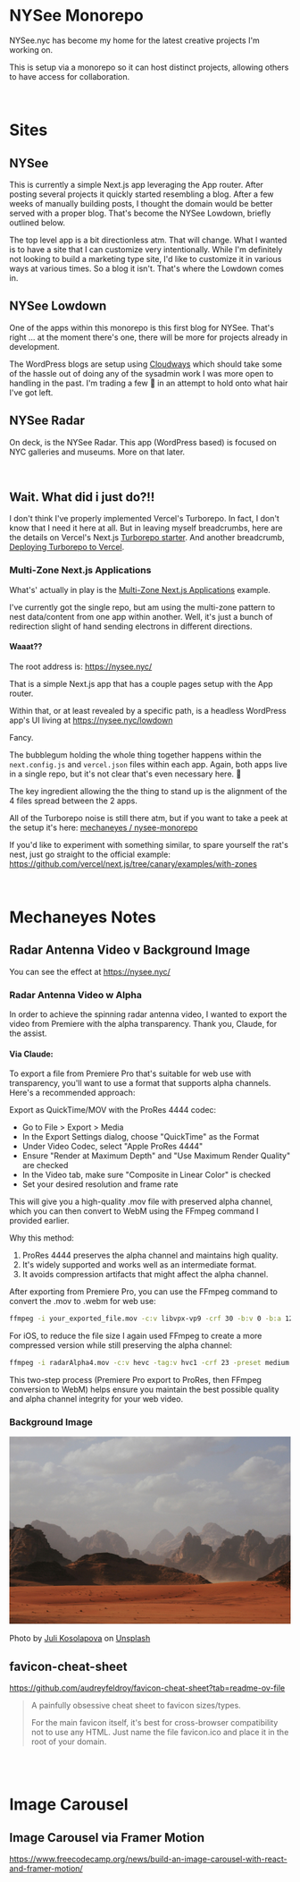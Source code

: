 # NYSee Monorepo


NYSee.nyc has become my home for the latest creative projects I'm working on. 

This is setup via a monorepo so it can host distinct projects, allowing others to have access for collaboration.


<br>

# Sites

## NYSee

This is currently a simple Next.js app leveraging the App router. After posting several projects it quickly started resembling a blog. After a few weeks of manually building posts, I thought the domain would be better served with a proper blog. That's become the NYSee Lowdown, briefly outlined below.

The top level app is a bit directionless atm. That will change. What I wanted is to have a site that I can customize very intentionally. While I'm definitely not looking to build a marketing type site, I'd like to customize it in various ways at various times. So a blog it isn't. That's where the Lowdown comes in.


## NYSee Lowdown

One of the apps within this monorepo is this first blog for NYSee. That's right ... at the moment there's one, there will be more for projects already in development.

The WordPress blogs are setup using [Cloudways](https://unified.cloudways.com/) which should take some of the hassle out of doing any of the sysadmin work I was more open to handling in the past. I'm trading a few 💸 in an attempt to hold onto what hair I've got left.


## NYSee Radar

On deck, is the NYSee Radar. This app (WordPress based) is focused on NYC galleries and museums. More on that later.



<br>

## Wait. What did i just do?!!

I don't think I've properly implemented Vercel's Turborepo. In fact, I don't know that I need it here at all. But in leaving myself breadcrumbs, here are the details on Vercel's Next.js [Turborepo starter](https://github.com/vercel/turbo/tree/main/examples/with-yarn). And another breadcrumb, [Deploying Turborepo to Vercel](https://vercel.com/docs/monorepos/turborepo).


### Multi-Zone Next.js Applications

What's' actually in play is the [Multi-Zone Next.js Applications](https://github.com/vercel/next.js/tree/canary/examples/with-zones) example.

I've currently got the single repo, but am using the multi-zone pattern to nest data/content from one app within another. Well, it's just a bunch of redirection slight of hand sending electrons in different directions.

#### Waaat??

The root address is: https://nysee.nyc/

That is a simple Next.js app that has a couple pages setup with the App router.

Within that, or at least revealed by a specific path, is a headless WordPress app's UI living at https://nysee.nyc/lowdown

Fancy.

The bubblegum holding the whole thing together happens within the `next.config.js` and `vercel.json` files within each app. Again, both apps live in a single repo, but it's not clear that's even necessary here. 🤔

The key ingredient allowing the the thing to stand up is the alignment of the 4 files spread between the 2 apps.

All of the Turborepo noise is still there atm, but if you want to take a peek at the setup it's here: [mechaneyes / nysee-monorepo](https://github.com/mechaneyes/nysee-monorepo)

If you'd like to experiment with something similar, to spare yourself the rat's nest, just go straight to the official example: https://github.com/vercel/next.js/tree/canary/examples/with-zones


<br>

# Mechaneyes Notes

## Radar Antenna Video v Background Image

You can see the effect at https://nysee.nyc/

### Radar Antenna Video w Alpha

In order to achieve the spinning radar antenna video, I wanted to export the video from Premiere with the alpha transparency. Thank you, Claude, for the assist.

#### Via Claude:

To export a file from Premiere Pro that's suitable for web use with transparency, you'll want to use a format that supports alpha channels. Here's a recommended approach:

Export as QuickTime/MOV with the ProRes 4444 codec:
- Go to File > Export > Media
- In the Export Settings dialog, choose "QuickTime" as the Format
- Under Video Codec, select "Apple ProRes 4444"
- Ensure "Render at Maximum Depth" and "Use Maximum Render Quality" are checked
- In the Video tab, make sure "Composite in Linear Color" is checked
- Set your desired resolution and frame rate


This will give you a high-quality .mov file with preserved alpha channel, which you can then convert to WebM using the FFmpeg command I provided earlier.

Why this method:
1. ProRes 4444 preserves the alpha channel and maintains high quality.
2. It's widely supported and works well as an intermediate format.
3. It avoids compression artifacts that might affect the alpha channel.

After exporting from Premiere Pro, you can use the FFmpeg command to convert the .mov to .webm for web use:

```bash
ffmpeg -i your_exported_file.mov -c:v libvpx-vp9 -crf 30 -b:v 0 -b:a 128k -c:a libopus -pix_fmt yuva420p output.webm
```

For iOS, to reduce the file size I again used FFmpeg to create a more compressed version while still preserving the alpha channel:

```bash
ffmpeg -i radarAlpha4.mov -c:v hevc -tag:v hvc1 -crf 23 -preset medium -pix_fmt yuva420p -movflags faststart radarAlpha4a.mov
```

This two-step process (Premiere Pro export to ProRes, then FFmpeg conversion to WebM) helps ensure you maintain the best possible quality and alpha channel integrity for your web video.

### Background Image

![Juili](./apps/home/public/images/radar-juli-kosolapova_2880px.jpg)

Photo by [Juli Kosolapova](https://unsplash.com/@yuli_superson?utm_content=creditCopyText&utm_medium=referral&utm_source=unsplash) on [Unsplash](https://unsplash.com/photos/mountains-under-white-clouds-at-daytime-pZ-XFIrJMtE?utm_content=creditCopyText&utm_medium=referral&utm_source=unsplash)

## favicon-cheat-sheet

https://github.com/audreyfeldroy/favicon-cheat-sheet?tab=readme-ov-file

>A painfully obsessive cheat sheet to favicon sizes/types.
>
>For the main favicon itself, it's best for cross-browser compatibility not to use any HTML. Just name the file favicon.ico and place it in the root of your domain.

<br><br>

# Image Carousel

## Image Carousel via Framer Motion

https://www.freecodecamp.org/news/build-an-image-carousel-with-react-and-framer-motion/

